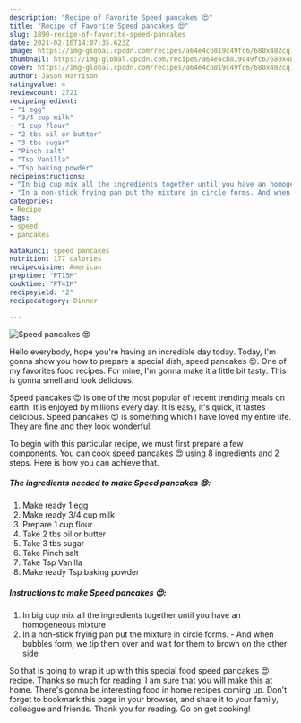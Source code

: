 ```yaml
---
description: "Recipe of Favorite Speed pancakes 😍"
title: "Recipe of Favorite Speed pancakes 😍"
slug: 1890-recipe-of-favorite-speed-pancakes
date: 2021-02-16T14:07:35.623Z
image: https://img-global.cpcdn.com/recipes/a64e4cb819c49fc6/680x482cq70/speed-pancakes-😍-recipe-main-photo.jpg
thumbnail: https://img-global.cpcdn.com/recipes/a64e4cb819c49fc6/680x482cq70/speed-pancakes-😍-recipe-main-photo.jpg
cover: https://img-global.cpcdn.com/recipes/a64e4cb819c49fc6/680x482cq70/speed-pancakes-😍-recipe-main-photo.jpg
author: Jason Harrison
ratingvalue: 4
reviewcount: 2721
recipeingredient:
- "1 egg"
- "3/4 cup milk"
- "1 cup flour"
- "2 tbs oil or butter"
- "3 tbs sugar"
- "Pinch salt"
- "Tsp Vanilla"
- "Tsp baking powder"
recipeinstructions:
- "In big cup mix all the ingredients together until you have an homogeneous mixture"
- "In a non-stick frying pan put the mixture in circle forms. And when bubbles form, we tip them over and wait for them to brown on the other side"
categories:
- Recipe
tags:
- speed
- pancakes

katakunci: speed pancakes 
nutrition: 177 calories
recipecuisine: American
preptime: "PT15M"
cooktime: "PT41M"
recipeyield: "2"
recipecategory: Dinner

---
```



![Speed pancakes 😍](https://img-global.cpcdn.com/recipes/a64e4cb819c49fc6/680x482cq70/speed-pancakes-😍-recipe-main-photo.jpg)

Hello everybody, hope you're having an incredible day today. Today, I'm gonna show you how to prepare a special dish, speed pancakes 😍. One of my favorites food recipes. For mine, I'm gonna make it a little bit tasty. This is gonna smell and look delicious.



Speed pancakes 😍 is one of the most popular of recent trending meals on earth. It is enjoyed by millions every day. It is easy, it's quick, it tastes delicious. Speed pancakes 😍 is something which I have loved my entire life. They are fine and they look wonderful.


To begin with this particular recipe, we must first prepare a few components. You can cook speed pancakes 😍 using 8 ingredients and 2 steps. Here is how you can achieve that.

<!--inarticleads1-->

##### The ingredients needed to make Speed pancakes 😍:

1. Make ready 1 egg
1. Make ready 3/4 cup milk
1. Prepare 1 cup flour
1. Take 2 tbs oil or butter
1. Take 3 tbs sugar
1. Take Pinch salt
1. Take Tsp Vanilla
1. Make ready Tsp baking powder




<!--inarticleads2-->

##### Instructions to make Speed pancakes 😍:

1. In big cup mix all the ingredients together until you have an homogeneous mixture
1. In a non-stick frying pan put the mixture in circle forms. - And when bubbles form, we tip them over and wait for them to brown on the other side




So that is going to wrap it up with this special food speed pancakes 😍 recipe. Thanks so much for reading. I am sure that you will make this at home. There's gonna be interesting food in home recipes coming up. Don't forget to bookmark this page in your browser, and share it to your family, colleague and friends. Thank you for reading. Go on get cooking!
